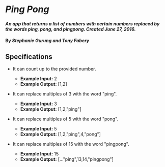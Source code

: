 # _Ping Pong_

#### _An app that returns a list of numbers with certain numbers replaced by the words ping, pong, and pingpong. Created June 27, 2016._

#### By _**Stephanie Gurung and Tony Fabery**_

## Specifications
* It can count up to the provided number.
  * **Example Input:** 2
  * **Example Output:** [1,2]


* It can replace multiples of 3 with the word "ping".
  * **Example Input:** 3
  * **Example Output:** [1,2,"ping"]


* It can replace multiples of 5 with the word "pong".
  * **Example Input:** 5
  * **Example Output:** [1,2,"ping",4,"pong"]


* It can replace multiples of 15 with the word "pingpong".
  * **Example Input:** 15
  * **Example Output:** [..."ping",13,14,"pingpong"]
